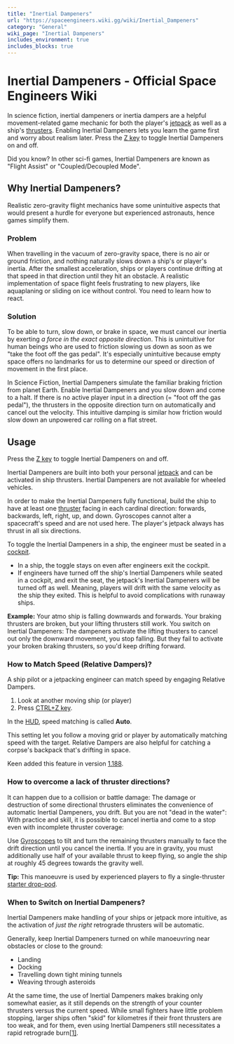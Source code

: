 ```yaml
---
title: "Inertial Dampeners"
url: "https://spaceengineers.wiki.gg/wiki/Inertial_Dampeners"
category: "General"
wiki_page: "Inertial Dampeners"
includes_environment: true
includes_blocks: true
---
```


# Inertial Dampeners - Official Space Engineers Wiki

In science fiction, inertial dampeners or inertia dampers are a helpful movement-related game mechanic for both the player's [jetpack](https://spaceengineers.wiki.gg/wiki/Jetpack "Jetpack") as well as a ship's [thrusters](https://spaceengineers.wiki.gg/wiki/Thruster_mechanics "Thruster mechanics"). Enabling Inertial Dampeners lets you learn the game first and worry about realism later. Press the [Z key](https://spaceengineers.wiki.gg/wiki/Key_Bindings "Key Bindings") to toggle Inertial Dampeners on and off.

Did you know? In other sci-fi games, Inertial Dampeners are known as "Flight Assist" or "Coupled/Decoupled Mode".

## Why Inertial Dampeners?

Realistic zero-gravity flight mechanics have some unintuitive aspects that would present a hurdle for everyone but experienced astronauts, hence games simplify them.

### Problem

When travelling in the vacuum of zero-gravity space, there is no air or ground friction, and nothing naturally slows down a ship's or player's inertia. After the smallest acceleration, ships or players continue drifting at that speed in that direction until they hit an obstacle. A realistic implementation of space flight feels frustrating to new players, like aquaplaning or sliding on ice without control. You need to learn how to react.

### Solution

To be able to turn, slow down, or brake in space, we must cancel our inertia by exerting _a force in the exact opposite direction_. This is unintuitive for human beings who are used to friction slowing us down as soon as we "take the foot off the gas pedal". It's especially unintuitive because empty space offers no landmarks for us to determine our speed or direction of movement in the first place.

In Science Fiction, Inertial Dampeners simulate the familiar braking friction from planet Earth. Enable Inertial Dampeners and you slow down and come to a halt. If there is no active player input in a direction (= "foot off the gas pedal"), the thrusters in the opposite direction turn on automatically and cancel out the velocity. This intuitive damping is similar how friction would slow down an unpowered car rolling on a flat street.

## Usage

Press the [Z key](https://spaceengineers.wiki.gg/wiki/Key_Bindings "Key Bindings") to toggle Inertial Dampeners on and off.

Inertial Dampeners are built into both your personal [jetpack](https://spaceengineers.wiki.gg/wiki/Jetpack "Jetpack") and can be activated in ship thrusters. Inertial Dampeners are not available for wheeled vehicles.

In order to make the Inertial Dampeners fully functional, build the ship to have at least one [thruster](https://spaceengineers.wiki.gg/wiki/Thruster "Thruster") facing in each cardinal direction: forwards, backwards, left, right, up, and down. Gyroscopes cannot alter a spacecraft's speed and are not used here. The player's jetpack always has thrust in all six directions.

To toggle the Inertial Dampeners in a ship, the engineer must be seated in a [cockpit](https://spaceengineers.wiki.gg/wiki/Cockpit "Cockpit").

*   In a ship, the toggle stays on even after engineers exit the cockpit.
*   If engineers have turned off the ship's Inertial Dampeners while seated in a cockpit, and exit the seat, the jetpack's Inertial Dampeners will be turned off as well. Meaning, players will drift with the same velocity as the ship they exited. This is helpful to avoid complications with runaway ships.

**Example:** Your atmo ship is falling downwards and forwards. Your braking thrusters are broken, but your lifting thrusters still work. You switch on Inertial Dampeners: The dampeners activate the lifting thusters to cancel out only the downward movement, you stop falling. But they fail to activate your broken braking thrusters, so you'd keep drifting forward.

### How to Match Speed (Relative Dampers)?

A ship pilot or a jetpacking engineer can match speed by engaging Relative Dampers.

1.  Look at another moving ship (or player)
2.  Press [CTRL+Z key](https://spaceengineers.wiki.gg/wiki/Key_Bindings "Key Bindings").

In the [HUD](https://spaceengineers.wiki.gg/wiki/HUD "HUD"), speed matching is called **Auto**.

This setting let you follow a moving grid or player by automatically matching speed with the target. Relative Dampers are also helpful for catching a corpse's backpack that's drifting in space.

Keen added this feature in version [1.188](https://spaceengineers.wiki.gg/wiki/Version_History "Version History").

### How to overcome a lack of thruster directions?

It can happen due to a collision or battle damage: The damage or destruction of some directional thrusters eliminates the convenience of automatic Inertial Dampeners, you drift. But you are not "dead in the water": With practice and skill, it is possible to cancel inertia and come to a stop even with incomplete thruster coverage:

Use [Gyroscopes](https://spaceengineers.wiki.gg/wiki/Gyroscope "Gyroscope") to tilt and turn the remaining thrusters manually to face the drift direction until you cancel the inertia. If you are in gravity, you must additionally use half of your available thrust to keep flying, so angle the ship at roughly 45 degrees towards the gravity well.

**Tip:** This manoeuvre is used by experienced players to fly a single-thruster [starter drop-pod](https://spaceengineers.wiki.gg/wiki/Drop_Pod "Drop Pod").

### When to Switch on Inertial Dampeners?

Inertial Dampeners make handling of your ships or jetpack more intuitive, as the activation of _just the right_ retrograde thrusters will be automatic.

Generally, keep Inertial Dampeners turned on while manoeuvring near obstacles or close to the ground:

*   Landing
*   Docking
*   Travelling down tight mining tunnels
*   Weaving through asteroids

At the same time, the use of Inertial Dampeners makes braking only somewhat easier, as it still depends on the strength of your counter thrusters versus the current speed. While small fighters have little problem stopping, larger ships often "skid" for kilometres if their front thrusters are too weak, and for them, even using Inertial Dampeners still necessitates a rapid retrograde burn[\[1\]](#cite_note-1).
